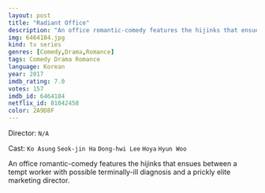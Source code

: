 ```yaml
---
layout: post
title: "Radiant Office"
description: "An office romantic-comedy features the hijinks that ensues between a tempt worker with possible terminally-ill diagnosis and a prickly elite marketing director..."
img: 6464184.jpg
kind: tv series
genres: [Comedy,Drama,Romance]
tags: Comedy Drama Romance 
language: Korean
year: 2017
imdb_rating: 7.0
votes: 157
imdb_id: 6464184
netflix_id: 81042458
color: 2A9D8F
---
```

Director: `N/A`  

Cast: `Ko Asung` `Seok-jin Ha` `Dong-hwi Lee` `Hoya` `Hyun Woo` 

An office romantic-comedy features the hijinks that ensues between a tempt worker with possible terminally-ill diagnosis and a prickly elite marketing director.
